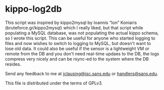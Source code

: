 # kippo-log2db

This script was inspired by kippo2mysql by Ioannis “Ion” Koniaris
(bruteforce.gr/kippo2mysql) which I really liked, but that script 
while populating a MySQL database, was not populating the actual 
kippo schema, so I wrote this script.  This can be useful for anyone 
who started logging to files and now wishes to switch to logging 
to MySQL, but doesn't want to lose old data.  It could also be 
useful if the sensor is a lightweight VM or remote from the DB and 
you don't need real-time updaes to the DB, the logs compress very 
nicely and can be rsync-ed to the system where the DB resides.

Send any feedback to me at jclausing@isc.sans.edu or handlers@sans.edu.
 
This file is distributed under the terms of GPLv3.
